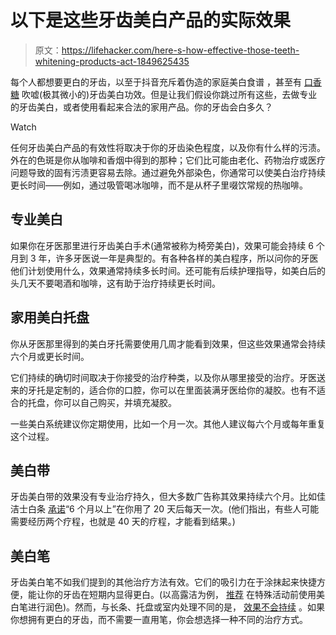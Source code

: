 # 以下是这些牙齿美白产品的实际效果

> 原文：<https://lifehacker.com/here-s-how-effective-those-teeth-whitening-products-act-1849625435>

每个人都想要更白的牙齿，以至于抖音充斥着伪造的家庭美白食谱 ，甚至有 [口香糖](https://lifehacker.com/teeth-whitening-gum-only-works-if-you-chew-a-ton-of-it-1798709928) 吹嘘(极其微小的)牙齿美白功效。但是让我们假设你跳过所有这些，去做专业的牙齿美白，或者使用看起来合法的家用产品。你的牙齿会白多久？

Watch

任何牙齿美白产品的有效性将取决于你的牙齿染色程度，以及你有什么样的污渍。外在的色斑是你从咖啡和香烟中得到的那种；它们比可能由老化、药物治疗或医疗问题导致的固有污渍更容易去除。通过避免外部染色，你通常可以使美白治疗持续更长时间——例如，通过吸管喝冰咖啡，而不是从杯子里啜饮常规的热咖啡。

## 专业美白

如果你在牙医那里进行牙齿美白手术(通常被称为椅旁美白)，效果可能会持续 6 个月到 3 年，许多牙医说一年是典型的。有各种各样的美白程序，所以问你的牙医他们计划使用什么，效果通常持续多长时间。还可能有后续护理指导，如美白后的头几天不要喝酒和咖啡，这有助于治疗持续更长时间。

## 家用美白托盘

你从牙医那里得到的美白牙托需要使用几周才能看到效果，但这些效果通常会持续六个月或更长时间。

它们持续的确切时间取决于你接受的治疗种类，以及你从哪里接受的治疗。牙医送来的牙托是定制的，适合你的口腔，你可以在里面装满牙医给你的凝胶。也有不适合的托盘，你可以自己购买，并填充凝胶。

一些美白系统建议你定期使用，比如一个月一次。其他人建议每六个月或每年重复这个过程。

## 美白带

牙齿美白带的效果没有专业治疗持久，但大多数广告称其效果持续六个月。比如佳洁士白条 [承诺](https://crest.com/en-us/oral-care-products/3d-whitestrips/professional-effects-twin-pack)“6 个月以上”在你用了 20 天后每天一次。(他们指出，有些人可能需要经历两个疗程，也就是 40 天的疗程，才能看到结果。)

## 美白笔

牙齿美白笔不如我们提到的其他治疗方法有效。它们的吸引力在于涂抹起来快捷方便，能让你的牙齿在短期内显得更白。(以高露洁为例， [推荐](https://www.colgate.com/en-us/oral-health/selecting-dental-products/how-a-teeth-whitening-pen-works) 在特殊活动前使用美白笔进行润色)。然而，与长条、托盘或室内处理不同的是， [效果不会持续](https://www.opencare.com/blog/teeth-whitening-pens-do-they-work/) 。如果你想拥有更白的牙齿，而不需要一直用笔，你会想选择一种不同的治疗方式。